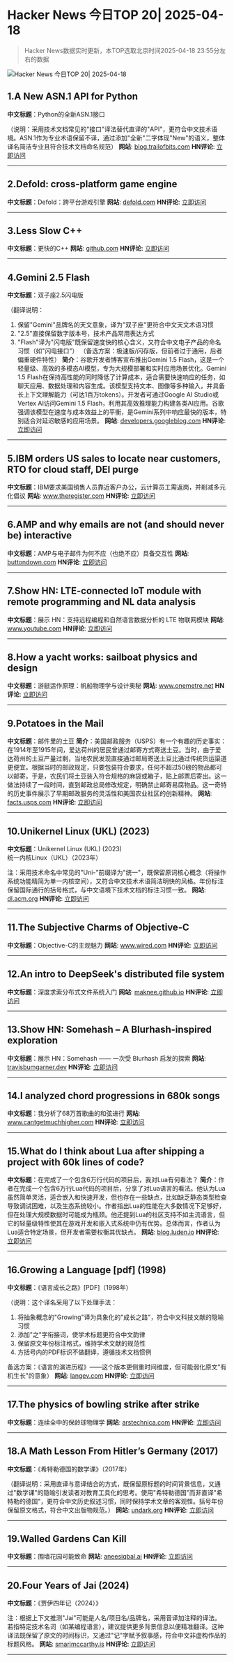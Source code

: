 # Hacker News 今日TOP 20| 2025-04-18

> Hacker News数据实时更新，本TOP选取北京时间2025-04-18 23:55分左右的数据

![Hacker News 今日TOP 20| 2025-04-18](https://img.chuhaix.com/2024/0910_imageFile-1665440404179-628424718_1725901191.png)

## 1.A New ASN.1 API for Python
**中文标题**：Python的全新ASN.1接口

（说明：采用技术文档常见的"接口"译法替代直译的"API"，更符合中文技术语境。ASN.1作为专业术语保留不译，通过添加"全新"二字体现"New"的语义，整体译名简洁专业且符合技术文档命名规范）
**网站**:  <a href='https://blog.trailofbits.com/2025/04/18/sneak-peek-a-new-asn.1-api-for-python/' target='_blank' rel='nofollow'>blog.trailofbits.com</a>
**HN评论**:  <a href='https://news.ycombinator.com/item?id=43728279&utm_source=www.chuhaix.com' target='_blank' rel='nofollow'>立即访问</a>

---

## 2.Defold: cross-platform game engine
**中文标题**：Defold：跨平台游戏引擎
**网站**:  <a href='https://defold.com' target='_blank' rel='nofollow'>defold.com</a>
**HN评论**:  <a href='https://news.ycombinator.com/item?id=43726051&utm_source=www.chuhaix.com' target='_blank' rel='nofollow'>立即访问</a>

---

## 3.Less Slow C++
**中文标题**：更快的C++
**网站**:  <a href='https://github.com/ashvardanian/less_slow.cpp' target='_blank' rel='nofollow'>github.com</a>
**HN评论**:  <a href='https://news.ycombinator.com/item?id=43727743&utm_source=www.chuhaix.com' target='_blank' rel='nofollow'>立即访问</a>

---

## 4.Gemini 2.5 Flash
**中文标题**：双子座2.5闪电版

（翻译说明：
1. 保留"Gemini"品牌名的天文意象，译为"双子座"更符合中文天文术语习惯
2. "2.5"直接保留数字版本号，技术产品常用表达方式
3. "Flash"译为"闪电版"既保留速度快的核心含义，又符合中文电子产品的命名习惯（如"闪电接口"）
（备选方案：极速版/闪存版，但前者过于通用，后者偏重硬件特性）
**简介**：谷歌开发者博客宣布推出Gemini 1.5 Flash，这是一个轻量级、高效的多模态AI模型，专为大规模部署和实时应用场景优化。Gemini 1.5 Flash在保持高性能的同时降低了计算成本，适合需要快速响应的任务，如聊天应用、数据处理和内容生成。该模型支持文本、图像等多种输入，并具备长上下文理解能力（可达1百万tokens）。开发者可通过Google AI Studio或Vertex AI访问Gemini 1.5 Flash，利用其高效推理能力构建各类AI应用。谷歌强调该模型在速度与成本效益上的平衡，是Gemini系列中响应最快的版本，特别适合对延迟敏感的应用场景。
**网站**:  <a href='https://developers.googleblog.com/en/start-building-with-gemini-25-flash/' target='_blank' rel='nofollow'>developers.googleblog.com</a>
**HN评论**:  <a href='https://news.ycombinator.com/item?id=43720845&utm_source=www.chuhaix.com' target='_blank' rel='nofollow'>立即访问</a>

---

## 5.IBM orders US sales to locate near customers, RTO for cloud staff, DEI purge
**中文标题**：IBM要求美国销售人员靠近客户办公，云计算员工需返岗，并削减多元化倡议
**网站**:  <a href='https://www.theregister.com/2025/04/18/ibm_orders_us_sales_staff/' target='_blank' rel='nofollow'>www.theregister.com</a>
**HN评论**:  <a href='https://news.ycombinator.com/item?id=43727727&utm_source=www.chuhaix.com' target='_blank' rel='nofollow'>立即访问</a>

---

## 6.AMP and why emails are not (and should never be) interactive
**中文标题**：AMP与电子邮件为何不应（也绝不应）具备交互性
**网站**:  <a href='https://buttondown.com/blog/whatever-happened-to-amp-email' target='_blank' rel='nofollow'>buttondown.com</a>
**HN评论**:  <a href='https://news.ycombinator.com/item?id=43725865&utm_source=www.chuhaix.com' target='_blank' rel='nofollow'>立即访问</a>

---

## 7.Show HN: LTE-connected IoT module with remote programming and NL data analysis
**中文标题**：展示 HN：支持远程编程和自然语言数据分析的 LTE 物联网模块
**网站**:  <a href='https://www.youtube.com/watch?v=3L_OU-fMW_w' target='_blank' rel='nofollow'>www.youtube.com</a>
**HN评论**:  <a href='https://news.ycombinator.com/item?id=43716616&utm_source=www.chuhaix.com' target='_blank' rel='nofollow'>立即访问</a>

---

## 8.How a yacht works: sailboat physics and design
**中文标题**：游艇运作原理：帆船物理学与设计奥秘
**网站**:  <a href='https://www.onemetre.net/Design/Design.htm' target='_blank' rel='nofollow'>www.onemetre.net</a>
**HN评论**:  <a href='https://news.ycombinator.com/item?id=43698522&utm_source=www.chuhaix.com' target='_blank' rel='nofollow'>立即访问</a>

---

## 9.Potatoes in the Mail
**中文标题**：邮件里的土豆
**简介**：美国邮政服务（USPS）有一个有趣的历史事实：在1914年至1915年间，爱达荷州的居民曾通过邮寄方式寄送土豆。当时，由于爱达荷州的土豆产量过剩，当地农民发现直接通过邮局寄送土豆比通过传统货运渠道更便宜。根据当时的邮政规定，只要包装符合要求，任何不超过50磅的物品都可以邮寄。于是，农民们将土豆装入符合规格的麻袋或箱子，贴上邮票后寄出。这一做法持续了一段时间，直到邮政总局修改规定，明确禁止邮寄易腐物品。这一奇特的历史事件展示了早期邮政服务的灵活性和美国农业社区的创新精神。
**网站**:  <a href='https://facts.usps.com/mailing-potatoes/' target='_blank' rel='nofollow'>facts.usps.com</a>
**HN评论**:  <a href='https://news.ycombinator.com/item?id=43722486&utm_source=www.chuhaix.com' target='_blank' rel='nofollow'>立即访问</a>

---

## 10.Unikernel Linux (UKL) (2023)
**中文标题**：Unikernel Linux (UKL) (2023)  
统一内核Linux（UKL）（2023年）

注：采用技术命名中常见的"Uni-"前缀译为"统一"，既保留原词核心概念（将操作系统功能精简为单一内核空间），又符合中文技术术语简洁明快的风格。年份标注保留国际通行的括号格式，与中文语境下技术文档的标注习惯一致。
**网站**:  <a href='https://dl.acm.org/doi/10.1145/3552326.3587458' target='_blank' rel='nofollow'>dl.acm.org</a>
**HN评论**:  <a href='https://news.ycombinator.com/item?id=43726037&utm_source=www.chuhaix.com' target='_blank' rel='nofollow'>立即访问</a>

---

## 11.The Subjective Charms of Objective-C
**中文标题**：Objective-C的主观魅力
**网站**:  <a href='https://www.wired.com/story/objective-c-programming-language-verbose/' target='_blank' rel='nofollow'>www.wired.com</a>
**HN评论**:  <a href='https://news.ycombinator.com/item?id=43687966&utm_source=www.chuhaix.com' target='_blank' rel='nofollow'>立即访问</a>

---

## 12.An intro to DeepSeek's distributed file system
**中文标题**：深度求索分布式文件系统入门
**网站**:  <a href='https://maknee.github.io/blog/2025/3FS-Performance-Journal-1/' target='_blank' rel='nofollow'>maknee.github.io</a>
**HN评论**:  <a href='https://news.ycombinator.com/item?id=43716058&utm_source=www.chuhaix.com' target='_blank' rel='nofollow'>立即访问</a>

---

## 13.Show HN: Somehash – A Blurhash-inspired exploration
**中文标题**：展示 HN：Somehash —— 一次受 Blurhash 启发的探索
**网站**:  <a href='https://travisbumgarner.dev/blog/somehash' target='_blank' rel='nofollow'>travisbumgarner.dev</a>
**HN评论**:  <a href='https://news.ycombinator.com/item?id=43697445&utm_source=www.chuhaix.com' target='_blank' rel='nofollow'>立即访问</a>

---

## 14.I analyzed chord progressions in 680k songs
**中文标题**：我分析了68万首歌曲的和弦进行
**网站**:  <a href='https://www.cantgetmuchhigher.com/p/i-analyzed-chord-progressions-in' target='_blank' rel='nofollow'>www.cantgetmuchhigher.com</a>
**HN评论**:  <a href='https://news.ycombinator.com/item?id=43723020&utm_source=www.chuhaix.com' target='_blank' rel='nofollow'>立即访问</a>

---

## 15.What do I think about Lua after shipping a project with 60k lines of code?
**中文标题**：在完成了一个包含6万行代码的项目后，我对Lua有何看法？
**简介**：作者在完成一个包含6万行Lua代码的项目后，分享了对Lua语言的看法。他认为Lua虽然简单灵活，适合嵌入和快速开发，但也存在一些缺点，比如缺乏静态类型检查导致调试困难，以及生态系统较小。作者指出Lua的性能在大多数情况下足够好，但在处理大规模数据时可能成为瓶颈。他还提到Lua的社区支持不如主流语言，但它的轻量级特性使其在游戏开发和嵌入式系统中仍有优势。总体而言，作者认为Lua适合特定场景，但开发者需要权衡其优缺点。
**网站**:  <a href='https://blog.luden.io/what-do-i-think-about-lua-after-shipping-a-project-with-60-000-lines-of-code-bf72a1328733' target='_blank' rel='nofollow'>blog.luden.io</a>
**HN评论**:  <a href='https://news.ycombinator.com/item?id=43723088&utm_source=www.chuhaix.com' target='_blank' rel='nofollow'>立即访问</a>

---

## 16.Growing a Language [pdf] (1998)
**中文标题**：《语言成长之路》[PDF]（1998年）

（说明：这个译名采用了以下处理手法：
1. 将抽象概念的"Growing"译为具象化的"成长之路"，符合中文科技文献的隐喻习惯
2. 添加"之"字衔接词，使学术标题更符合中文韵律
3. 保留原文年份标注格式，维持学术文献的规范性
4. 方括号内的PDF标识不做翻译，遵循技术文档惯例

备选方案：《语言的演进历程》——这个版本更侧重时间维度，但可能弱化原文"有机生长"的意象）
**网站**:  <a href='https://langev.com/pdf/steele99growing.pdf' target='_blank' rel='nofollow'>langev.com</a>
**HN评论**:  <a href='https://news.ycombinator.com/item?id=43683130&utm_source=www.chuhaix.com' target='_blank' rel='nofollow'>立即访问</a>

---

## 17.The physics of bowling strike after strike
**中文标题**：连续全中的保龄球物理学
**网站**:  <a href='https://arstechnica.com/science/2025/04/the-physics-of-bowling-strike-after-strike/' target='_blank' rel='nofollow'>arstechnica.com</a>
**HN评论**:  <a href='https://news.ycombinator.com/item?id=43700714&utm_source=www.chuhaix.com' target='_blank' rel='nofollow'>立即访问</a>

---

## 18.A Math Lesson From Hitler’s Germany (2017)
**中文标题**：《希特勒德国的数学课》（2017年）

（翻译说明：采用直译与意译结合的方式，既保留原标题的时间背景信息，又通过"数学课"的隐喻引发读者对教育工具化的思考。使用"希特勒德国"而非直译"希特勒的德国"，更符合中文历史叙述习惯，同时保持学术文章的客观性。括号年份保留原文格式，符合中文出版物规范。）
**网站**:  <a href='https://undark.org/2017/02/01/math-lesson-hitlers-germany/' target='_blank' rel='nofollow'>undark.org</a>
**HN评论**:  <a href='https://news.ycombinator.com/item?id=43728130&utm_source=www.chuhaix.com' target='_blank' rel='nofollow'>立即访问</a>

---

## 19.Walled Gardens Can Kill
**中文标题**：围墙花园可能致命
**网站**:  <a href='https://aneesiqbal.ai/2025-04-18-walled-gardens-can-kill' target='_blank' rel='nofollow'>aneesiqbal.ai</a>
**HN评论**:  <a href='https://news.ycombinator.com/item?id=43726672&utm_source=www.chuhaix.com' target='_blank' rel='nofollow'>立即访问</a>

---

## 20.Four Years of Jai (2024)
**中文标题**：《贾伊四年记（2024）》

注：根据上下文推测"Jai"可能是人名/项目名/品牌名，采用音译加注释的译法。若指特定技术名词（如某编程语言），建议提供更多背景信息以便精准翻译。这种译法既保留了原文的时间标识，又通过"记"字赋予叙事感，符合中文非虚构作品的标题风格。
**网站**:  <a href='https://smarimccarthy.is/posts/2024-12-02-four-years-of-jai/' target='_blank' rel='nofollow'>smarimccarthy.is</a>
**HN评论**:  <a href='https://news.ycombinator.com/item?id=43699564&utm_source=www.chuhaix.com' target='_blank' rel='nofollow'>立即访问</a>

---

